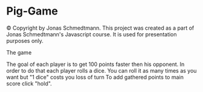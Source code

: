 # Pig-Game

© Copyright by Jonas Schmedtmann. 
This project was created as a part of Jonas Schmedtmann's Javascript course. 
It is used for presentation purposes only.

The game

The goal of each player is to get 100 points faster then his opponent. 
In order to do that each player rolls a dice. 
You can roll it as many times as you want but "1 dice" costs you loss of turn To add gathered points to main score click "hold".
